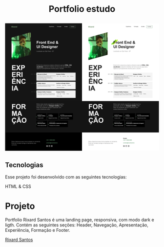 <h1 align="center">Portfolio estudo</h1>

<h2 align="center">
<img src="./github/dark_and_light.png">
<h2>
  
<h2>Tecnologias</h2>
<p>Esse projeto foi desenvolvido com as seguintes tecnologias:</p>
HTML & CSS

<h1>Projeto</h1>
<p>Portfolio Rixard Santos é uma landing page, responsiva, com modo dark e ligth. Contém as seguintes seções: Header, Navegação, Apresentação, Experiência, Formação e Footer.</p>


<a href="https://rixardsantos.com/">Rixard Santos</a></p>
